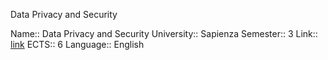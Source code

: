 Data Privacy and Security

Name:: Data Privacy and Security
University:: Sapienza
Semester:: 3
Link:: [link](http://datascience.i3s.uniroma1.it/it/node/5741)
ECTS:: 6
Language:: English